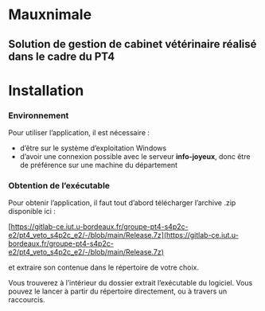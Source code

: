 # Mauxnimale

## Solution de gestion de cabinet vétérinaire réalisé dans le cadre du PT4

# Installation

### Environnement

Pour utiliser l’application, il est nécessaire :

- d’être sur le système d’exploitation Windows
- d’avoir une connexion possible avec le serveur **info-joyeux**, donc être de préférence sur une machine du département

### Obtention de l’exécutable

Pour obtenir l’application, il faut tout d’abord télécharger l’archive .zip disponible ici : 

[https://gitlab-ce.iut.u-bordeaux.fr/groupe-pt4-s4p2c-e2/pt4_veto_s4p2c_e2/-/blob/main/Release.7z](https://gitlab-ce.iut.u-bordeaux.fr/groupe-pt4-s4p2c-e2/pt4_veto_s4p2c_e2/-/blob/main/Release.7z) 

et extraire son contenue dans le répertoire de votre choix.

Vous trouverez à l’intérieur du dossier extrait l’exécutable du logiciel. Vous pouvez le lancer à partir du répertoire directement, ou à travers un raccourcis.
